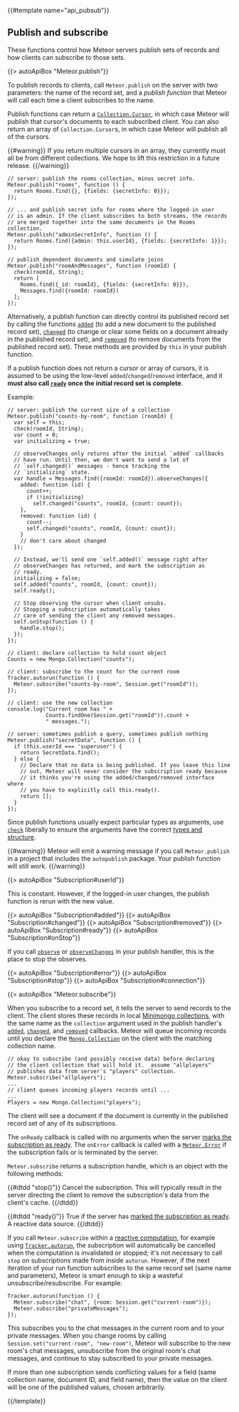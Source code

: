 {{#template name="api_pubsub"}}

<h2 id="publishandsubscribe"><span>Publish and subscribe</span></h2>

These functions control how Meteor servers publish sets of records and
how clients can subscribe to those sets.

{{> autoApiBox "Meteor.publish"}}

To publish records to clients, call `Meteor.publish` on the server with
two parameters: the name of the record set, and a *publish function*
that Meteor will call each time a client subscribes to the name.

Publish functions can return a
[`Collection.Cursor`](#mongo_cursor), in which case Meteor
will publish that cursor's documents to each subscribed client. You can
also return an array of `Collection.Cursor`s, in which case Meteor will
publish all of the cursors.

{{#warning}}
If you return multiple cursors in an array, they currently must all be from
different collections. We hope to lift this restriction in a future release.
{{/warning}}

    // server: publish the rooms collection, minus secret info.
    Meteor.publish("rooms", function () {
      return Rooms.find({}, {fields: {secretInfo: 0}});
    });

    // ... and publish secret info for rooms where the logged-in user
    // is an admin. If the client subscribes to both streams, the records
    // are merged together into the same documents in the Rooms collection.
    Meteor.publish("adminSecretInfo", function () {
      return Rooms.find({admin: this.userId}, {fields: {secretInfo: 1}});
    });

    // publish dependent documents and simulate joins
    Meteor.publish("roomAndMessages", function (roomId) {
      check(roomId, String);
      return [
        Rooms.find({_id: roomId}, {fields: {secretInfo: 0}}),
        Messages.find({roomId: roomId})
      ];
    });

Alternatively, a publish function can directly control its published record set
by calling the functions [`added`](#publish_added) (to add a new document to the
published record set), [`changed`](#publish_changed) (to change or clear some
fields on a document already in the published record set), and
[`removed`](#publish_removed) (to remove documents from the published record
set).  These methods are provided by `this` in your publish function.

If a publish function does not return a cursor or array of cursors, it is
assumed to be using the low-level `added`/`changed`/`removed` interface, and it
**must also call [`ready`](#publish_ready) once the initial record set is
complete**.

Example:

    // server: publish the current size of a collection
    Meteor.publish("counts-by-room", function (roomId) {
      var self = this;
      check(roomId, String);
      var count = 0;
      var initializing = true;

      // observeChanges only returns after the initial `added` callbacks
      // have run. Until then, we don't want to send a lot of
      // `self.changed()` messages - hence tracking the
      // `initializing` state.
      var handle = Messages.find({roomId: roomId}).observeChanges({
        added: function (id) {
          count++;
          if (!initializing)
            self.changed("counts", roomId, {count: count});
        },
        removed: function (id) {
          count--;
          self.changed("counts", roomId, {count: count});
        }
        // don't care about changed
      });

      // Instead, we'll send one `self.added()` message right after
      // observeChanges has returned, and mark the subscription as
      // ready.
      initializing = false;
      self.added("counts", roomId, {count: count});
      self.ready();

      // Stop observing the cursor when client unsubs.
      // Stopping a subscription automatically takes
      // care of sending the client any removed messages.
      self.onStop(function () {
        handle.stop();
      });
    });

    // client: declare collection to hold count object
    Counts = new Mongo.Collection("counts");

    // client: subscribe to the count for the current room
    Tracker.autorun(function () {
      Meteor.subscribe("counts-by-room", Session.get("roomId"));
    });

    // client: use the new collection
    console.log("Current room has " +
                Counts.findOne(Session.get("roomId")).count +
                " messages.");

    // server: sometimes publish a query, sometimes publish nothing
    Meteor.publish("secretData", function () {
      if (this.userId === 'superuser') {
        return SecretData.find();
      } else {
        // Declare that no data is being published. If you leave this line
        // out, Meteor will never consider the subscription ready because
        // it thinks you're using the added/changed/removed interface where
        // you have to explicitly call this.ready().
        return [];
      }
    });

Since publish functions usually expect particular types as arguments,
use [`check`](#check) liberally to ensure the arguments have
the correct [types and structure](#matchpatterns).

{{#warning}}
Meteor will emit a warning message if you call `Meteor.publish` in a
project that includes the `autopublish` package.  Your publish function
will still work.
{{/warning}}

{{> autoApiBox "Subscription#userId"}}

This is constant. However, if the logged-in user changes, the publish
function is rerun with the new value.

{{> autoApiBox "Subscription#added"}}
{{> autoApiBox "Subscription#changed"}}
{{> autoApiBox "Subscription#removed"}}
{{> autoApiBox "Subscription#ready"}}
{{> autoApiBox "Subscription#onStop"}}

If you call [`observe`](#observe) or [`observeChanges`](#observe_changes) in your
publish handler, this is the place to stop the observes.

{{> autoApiBox "Subscription#error"}}
{{> autoApiBox "Subscription#stop"}}
{{> autoApiBox "Subscription#connection"}}

{{> autoApiBox "Meteor.subscribe"}}

When you subscribe to a record set, it tells the server to send records to the
client.  The client stores these records in local [Minimongo
collections](#mongo_collection), with the same name as the `collection`
argument used in the publish handler's [`added`](#publish_added),
[`changed`](#publish_changed), and [`removed`](#publish_removed)
callbacks.  Meteor will queue incoming records until you declare the
[`Mongo.Collection`](#mongo_collection) on the client with the matching
collection name.

    // okay to subscribe (and possibly receive data) before declaring
    // the client collection that will hold it.  assume "allplayers"
    // publishes data from server's "players" collection.
    Meteor.subscribe("allplayers");
    ...
    // client queues incoming players records until ...
    ...
    Players = new Mongo.Collection("players");

The client will see a document if the document is currently in the published
record set of any of its subscriptions.

The `onReady` callback is called with no arguments when the server
[marks the subscription as ready](#publish_ready). The `onError` callback is
called with a [`Meteor.Error`](#meteor_error) if the subscription fails or is
terminated by the server.

`Meteor.subscribe` returns a subscription handle, which is an object with the
following methods:

<dl class="callbacks">
{{#dtdd "stop()"}}
Cancel the subscription. This will typically result in the server directing the
client to remove the subscription's data from the client's cache.
{{/dtdd}}

{{#dtdd "ready()"}}
True if the server has [marked the subscription as ready](#publish_ready). A
reactive data source.
{{/dtdd}}
</dl>

If you call `Meteor.subscribe` within a [reactive computation](#reactivity),
for example using
[`Tracker.autorun`](#tracker_autorun), the subscription will automatically be
cancelled when the computation is invalidated or stopped; it's not necessary
to call `stop` on
subscriptions made from inside `autorun`. However, if the next iteration
of your run function subscribes to the same record set (same name and
parameters), Meteor is smart enough to skip a wasteful
unsubscribe/resubscribe. For example:

    Tracker.autorun(function () {
      Meteor.subscribe("chat", {room: Session.get("current-room")});
      Meteor.subscribe("privateMessages");
    });

This subscribes you to the chat messages in the current room and to your private
messages. When you change rooms by calling `Session.set("current-room",
"new-room")`, Meteor will subscribe to the new room's chat messages,
unsubscribe from the original room's chat messages, and continue to
stay subscribed to your private messages.

If more than one subscription sends conflicting values for a field (same
collection name, document ID, and field name), then the value on the client will
be one of the published values, chosen arbitrarily.

{{/template}}